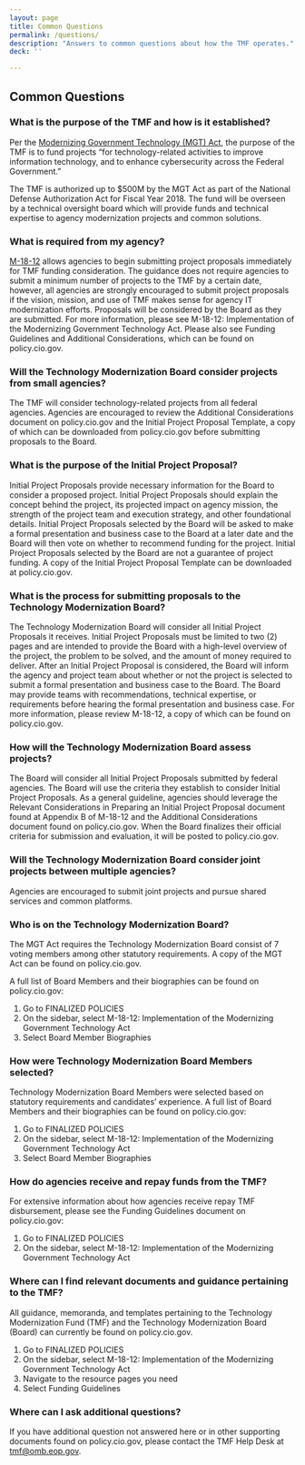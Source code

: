 ```yaml
---
layout: page
title: Common Questions
permalink: /questions/
description: "Answers to common questions about how the TMF operates."
deck: ''

---
```


## Common Questions

### What is the purpose of the TMF and how is it established?
Per the [Modernizing Government Technology (MGT) Act](documents/#m-18-12), the purpose of the TMF is to fund projects “for technology-related activities to improve information technology, and to enhance cybersecurity across the Federal Government.”

The TMF is authorized up to $500M by the MGT Act as part of the National Defense Authorization Act for Fiscal Year 2018. The fund will be overseen by a technical oversight board which will provide funds and technical expertise to agency modernization projects and common solutions.

### What is required from my agency?
[M-18-12](documents/#m-18-12) allows agencies to begin submitting project proposals immediately for TMF funding consideration. The guidance does not require agencies to submit a minimum number of projects to the TMF by a certain date, however, all agencies are strongly encouraged to submit project proposals if the vision, mission, and use of TMF makes sense for agency IT modernization efforts. Proposals will be considered by the Board as they are submitted. For more information, please see M-18-12: Implementation of the Modernizing Government Technology Act. Please also see Funding Guidelines and Additional Considerations, which can be found on policy.cio.gov.

### Will the Technology Modernization Board consider projects from small agencies?
The TMF will consider technology-related projects from all federal agencies. Agencies are encouraged to review the Additional Considerations document on policy.cio.gov and the Initial Project Proposal Template, a copy of which can be downloaded from policy.cio.gov before submitting proposals to the Board.

### What is the purpose of the Initial Project Proposal?
Initial Project Proposals provide necessary information for the Board to consider a proposed project. Initial Project Proposals should explain the concept behind the project, its projected impact on agency mission, the strength of the project team and execution strategy, and other foundational details. Initial Project Proposals selected by the Board will be asked to make a formal presentation and business case to the Board at a later date and the Board will then vote on whether to recommend funding for the project. Initial Project Proposals selected by the Board are not a guarantee of project funding. A copy of the Initial Project Proposal Template can be downloaded at policy.cio.gov.

### What is the process for submitting proposals to the Technology Modernization Board?
The Technology Modernization Board will consider all Initial Project Proposals it receives. Initial Project Proposals must be limited to two (2) pages and are intended to provide the Board with a high-level overview of the project, the problem to be solved, and the amount of money required to deliver. After an Initial Project Proposal is considered, the Board will inform the agency and project team about whether or not the project is selected to submit a formal presentation and business case to the Board. The Board may provide teams with recommendations, technical expertise, or requirements before hearing the formal presentation and business case. For more information, please review M-18-12, a copy of which can be found on policy.cio.gov.

### How will the Technology Modernization Board assess projects?
The Board will consider all Initial Project Proposals submitted by federal agencies. The Board will use the criteria they establish to consider Initial Project Proposals. As a general guideline, agencies should leverage the Relevant Considerations in Preparing an Initial Project Proposal document found at Appendix B of M-18-12 and the Additional Considerations document found on policy.cio.gov. When the Board finalizes their official criteria for submission and evaluation, it will be posted to policy.cio.gov.

### Will the Technology Modernization Board consider joint projects between multiple agencies?
Agencies are encouraged to submit joint projects and pursue shared services and common platforms.

### Who is on the Technology Modernization Board?
The MGT Act requires the Technology Modernization Board consist of 7 voting members among other statutory requirements. A copy of the MGT Act can be found on policy.cio.gov.

A full list of Board Members and their biographies can be found on policy.cio.gov:
1. Go to FINALIZED POLICIES
2. On the sidebar, select M-18-12: Implementation of the Modernizing Government Technology Act
3. Select Board Member Biographies

### How were Technology Modernization Board Members selected?
Technology Modernization Board Members were selected based on statutory requirements and candidates’ experience. A full list of Board Members and their biographies can be found on policy.cio.gov:
1. Go to FINALIZED POLICIES
2. On the sidebar, select M-18-12: Implementation of the Modernizing Government Technology Act
3. Select Board Member Biographies

### How do agencies receive and repay funds from the TMF?
For extensive information about how agencies receive repay TMF disbursement, please see the Funding Guidelines document on policy.cio.gov:
1. Go to FINALIZED POLICIES
2. On the sidebar, select M-18-12: Implementation of the Modernizing Government Technology Act

### Where can I find relevant documents and guidance pertaining to the TMF?
All guidance, memoranda, and templates pertaining to the Technology Modernization Fund (TMF) and the Technology Modernization Board (Board) can currently be found on policy.cio.gov.

1. Go to FINALIZED POLICIES
2. On the sidebar, select M-18-12: Implementation of the Modernizing Government Technology Act
3. Navigate to the resource pages you need
3. Select Funding Guidelines

### Where can I ask additional questions?
If you have additional question not answered here or in other supporting documents found on policy.cio.gov, please contact the TMF Help Desk at [tmf@omb.eop.gov](mailto:tmf@omb.eop.gov).
